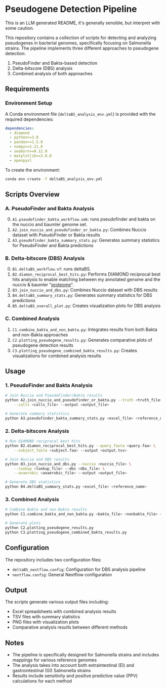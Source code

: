 # Pseudogene Detection Pipeline

This is an LLM generated README, it's generally sensible, but interpret with some caution.

This repository contains a collection of scripts for detecting and analyzing pseudogenes in bacterial genomes, specifically focusing on Salmonella strains. The pipeline implements three different approaches to pseudogene detection:

1. PseudoFinder and Bakta-based detection
2. Delta-bitscore (DBS) analysis
3. Combined analysis of both approaches

## Requirements

### Environment Setup
A Conda environment file (`deltaBS_analysis_env.yml`) is provided with the required dependencies:

```yaml
dependencies:
  - diamond
  - python>=3.8
  - pandas>=1.5.0
  - numpy>=1.21.0
  - seaborn>=0.12.0
  - matplotlib>=3.6.0
  - openpyxl
```

To create the environment:
```bash
conda env create -f deltaBS_analysis_env.yml
```

## Scripts Overview

### A. PseudoFinder and Bakta Analysis
0. `A1.pseudofinder_bakta_workflow.smk`: runs pseudofinder and bakta on the nuccio and baumler genome set.
1. `A2.join_nuccio_and_pseudofinder_or_bakta.py`: Combines Nuccio dataset with PseudoFinder or Bakta results
2. `A3.pseudofinder_bakta_summary_stats.py`: Generates summary statistics for PseudoFinder and Bakta predictions

### B. Delta-bitscore (DBS) Analysis
0. `B1.deltaBS_workflow.nf`: runs deltaBS.
1. `B2.diamon_reciprocal_best_hits.py`: Performs DIAMOND reciprocal best hits analysis to enable matching between my annotated genome and the nuccio & baumler "[proteome]([url](https://www.dropbox.com/scl/fi/da92gzzesypw0tax46qsm/2024.11.06.nuccio_baumler_uniprotkb.clean.fasta?rlkey=zk2wtryx17q3mh0ugndf1fjxj&dl=0))".
2. `B3.join_nuccio_and_dbs.py`: Combines Nuccio dataset with DBS results
3. `B4.deltaBS_summary_stats.py`: Generates summary statistics for DBS predictions
4. `B5.deltaBS_overall_plot.py`: Creates visualization plots for DBS analysis

### C. Combined Analysis
1. `C1.combine_bakta_and_non_bakta.py`: Integrates results from both Bakta and non-Bakta approaches
2. `C2.plotting_pseudogene_results.py`: Generates comparative plots of pseudogene detection results
3. `C3.plotting_pseudogene_combined_bakta_results.py`: Creates visualizations for combined analysis results

## Usage

### 1. PseudoFinder and Bakta Analysis
```bash
# Join Nuccio and PseudoFinder/Bakta results
python A2.join_nuccio_and_pseudofinder_or_bakta.py --truth <truth_file> \
    --calls <calls_file> --output <output_file>

# Generate summary statistics
python A3.pseudofinder_bakta_summary_stats.py <excel_file> <reference_name>
```

### 2. Delta-bitscore Analysis
```bash
# Run DIAMOND reciprocal best hits
python B2.diamon_reciprocal_best_hits.py --query_fasta <query.faa> \
    --subject_fasta <subject.faa> --output <output.tsv>

# Join Nuccio and DBS results
python B3.join_nuccio_and_dbs.py --nuccio <nuccio_file> \
    --lookup <lookup_file> --dbs <dbs_file> \
    --anaerobic <anaerobic_file> --output <output_file>

# Generate DBS statistics
python B4.deltaBS_summary_stats.py <excel_file> <reference_name>
```

### 3. Combined Analysis
```bash
# Combine Bakta and non-Bakta results
python C1.combine_bakta_and_non_bakta.py <bakta_file> <nonbakta_file> <output_dir>

# Generate plots
python C2.plotting_pseudogene_results.py
python C3.plotting_pseudogene_combined_bakta_results.py
```

## Configuration

The repository includes two configuration files:
- `deltaBS_nextflow.config`: Configuration for DBS analysis pipeline
- `nextflow.config`: General Nextflow configuration

## Output

The scripts generate various output files including:
- Excel spreadsheets with combined analysis results
- TSV files with summary statistics
- PNG files with visualization plots
- Comparative analysis results between different methods

## Notes

- The pipeline is specifically designed for Salmonella strains and includes mappings for various reference genomes
- The analysis takes into account both extraintestinal (EI) and gastrointestinal (GI) Salmonella strains
- Results include sensitivity and positive predictive value (PPV) calculations for each method

